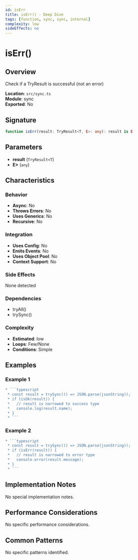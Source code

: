 ```yaml
---
id: isErr
title: isErr() - Deep Dive
tags: [function, sync, sync, internal]
complexity: low
sideEffects: no
---
```


# isErr()

## Overview
Check if a TryResult is successful (not an error)

**Location**: `src/sync.ts`  
**Module**: sync  
**Exported**: No  

## Signature
```typescript
function isErr(result: TryResult<T, E>: any): result is E
```

## Parameters
- **result** (`TryResult<T`)
- **E>** (`any`)

## Characteristics

### Behavior
- **Async**: No
- **Throws Errors**: No
- **Uses Generics**: No
- **Recursive**: No

### Integration
- **Uses Config**: No
- **Emits Events**: No
- **Uses Object Pool**: No
- **Context Support**: No

### Side Effects
None detected

### Dependencies
- tryAll()
- trySync()

### Complexity
- **Estimated**: low
- **Loops**: Few/None
- **Conditions**: Simple


## Examples

### Example 1
```typescript
* ```typescript
 * const result = trySync(() => JSON.parse(jsonString));
 * if (isOk(result)) {
 *   // result is narrowed to success type
 *   console.log(result.name);
 * }
 * ```
```

### Example 2
```typescript
* ```typescript
 * const result = trySync(() => JSON.parse(jsonString));
 * if (isErr(result)) {
 *   // result is narrowed to error type
 *   console.error(result.message);
 * }
 * ```
```



## Implementation Notes
No special implementation notes.

## Performance Considerations
No specific performance considerations.

## Common Patterns
No specific patterns identified.
